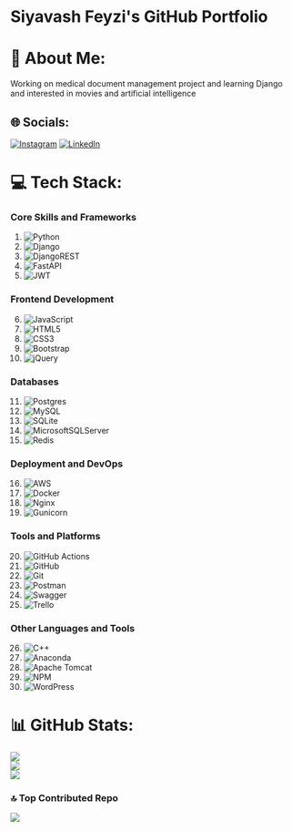 # Siyavash Feyzi's GitHub Portfolio

# 💫 About Me:
Working on medical document management project and learning Django and interested in movies and artificial intelligence


## 🌐 Socials:
[![Instagram](https://img.shields.io/badge/Instagram-%23E4405F.svg?logo=Instagram&logoColor=white)](https://instagram.com/siyavashfeyzi) [![LinkedIn](https://img.shields.io/badge/LinkedIn-%230077B5.svg?logo=linkedin&logoColor=white)](https://linkedin.com/in/siyavash-feyzi-6b2195187) 

# 💻 Tech Stack:
### Core Skills and Frameworks
1. ![Python](https://img.shields.io/badge/python-3670A0?style=for-the-badge&logo=python&logoColor=ffdd54)
2. ![Django](https://img.shields.io/badge/django-%23092E20.svg?style=for-the-badge&logo=django&logoColor=white)
3. ![DjangoREST](https://img.shields.io/badge/DJANGO-REST-ff1709?style=for-the-badge&logo=django&logoColor=white&color=ff1709&labelColor=gray)
4. ![FastAPI](https://img.shields.io/badge/FastAPI-005571?style=for-the-badge&logo=fastapi)
5. ![JWT](https://img.shields.io/badge/JWT-black?style=for-the-badge&logo=JSON%20web%20tokens)

### Frontend Development
6. ![JavaScript](https://img.shields.io/badge/javascript-%23323330.svg?style=for-the-badge&logo=javascript&logoColor=%23F7DF1E)
7. ![HTML5](https://img.shields.io/badge/html5-%23E34F26.svg?style=for-the-badge&logo=html5&logoColor=white)
8. ![CSS3](https://img.shields.io/badge/css3-%231572B6.svg?style=for-the-badge&logo=css3&logoColor=white)
9. ![Bootstrap](https://img.shields.io/badge/bootstrap-%238511FA.svg?style=for-the-badge&logo=bootstrap&logoColor=white)
10. ![jQuery](https://img.shields.io/badge/jquery-%230769AD.svg?style=for-the-badge&logo=jquery&logoColor=white)

### Databases
11. ![Postgres](https://img.shields.io/badge/postgres-%23316192.svg?style=for-the-badge&logo=postgresql&logoColor=white)
12. ![MySQL](https://img.shields.io/badge/mysql-4479A1.svg?style=for-the-badge&logo=mysql&logoColor=white)
13. ![SQLite](https://img.shields.io/badge/sqlite-%2307405e.svg?style=for-the-badge&logo=sqlite&logoColor=white)
14. ![MicrosoftSQLServer](https://img.shields.io/badge/Microsoft%20SQL%20Server-CC2927?style=for-the-badge&logo=microsoft%20sql%20server&logoColor=white)
15. ![Redis](https://img.shields.io/badge/redis-%23DD0031.svg?style=for-the-badge&logo=redis&logoColor=white)

### Deployment and DevOps
16. ![AWS](https://img.shields.io/badge/AWS-%23FF9900.svg?style=for-the-badge&logo=amazon-aws&logoColor=white)
17. ![Docker](https://img.shields.io/badge/docker-%230db7ed.svg?style=for-the-badge&logo=docker&logoColor=white)
18. ![Nginx](https://img.shields.io/badge/nginx-%23009639.svg?style=for-the-badge&logo=nginx&logoColor=white)
19. ![Gunicorn](https://img.shields.io/badge/gunicorn-%298729.svg?style=for-the-badge&logo=gunicorn&logoColor=white)

### Tools and Platforms
20. ![GitHub Actions](https://img.shields.io/badge/github%20actions-%232671E5.svg?style=for-the-badge&logo=githubactions&logoColor=white)
21. ![GitHub](https://img.shields.io/badge/github-%23121011.svg?style=for-the-badge&logo=github&logoColor=white)
22. ![Git](https://img.shields.io/badge/git-%23F05033.svg?style=for-the-badge&logo=git&logoColor=white)
23. ![Postman](https://img.shields.io/badge/Postman-FF6C37?style=for-the-badge&logo=postman&logoColor=white)
24. ![Swagger](https://img.shields.io/badge/-Swagger-%23Clojure?style=for-the-badge&logo=swagger&logoColor=white)
25. ![Trello](https://img.shields.io/badge/Trello-%23026AA7.svg?style=for-the-badge&logo=Trello&logoColor=white)

### Other Languages and Tools
26. ![C++](https://img.shields.io/badge/c++-%2300599C.svg?style=for-the-badge&logo=c%2B%2B&logoColor=white)
27. ![Anaconda](https://img.shields.io/badge/Anaconda-%2344A833.svg?style=for-the-badge&logo=anaconda&logoColor=white)
28. ![Apache Tomcat](https://img.shields.io/badge/apache%20tomcat-%23F8DC75.svg?style=for-the-badge&logo=apache-tomcat&logoColor=black)
29. ![NPM](https://img.shields.io/badge/NPM-%23CB3837.svg?style=for-the-badge&logo=npm&logoColor=white)
30. ![WordPress](https://img.shields.io/badge/WordPress-%23117AC9.svg?style=for-the-badge&logo=WordPress&logoColor=white)

# 📊 GitHub Stats:
![](https://github-readme-stats.vercel.app/api?username=siyavashfeyzi&theme=dark&hide_border=false&include_all_commits=true&count_private=true)<br/>
![](https://github-readme-streak-stats.herokuapp.com/?user=siyavashfeyzi&theme=dark&hide_border=false)<br/>
![](https://github-readme-stats.vercel.app/api/top-langs/?username=siyavashfeyzi&theme=dark&hide_border=false&include_all_commits=true&count_private=true&layout=compact)

### 🔝 Top Contributed Repo
![](https://github-contributor-stats.vercel.app/api?username=siyavashfeyzi&limit=5&theme=dark&combine_all_yearly_contributions=true)

<!-- Proudly created with GPRM ( https://gprm.itsvg.in ) -->
